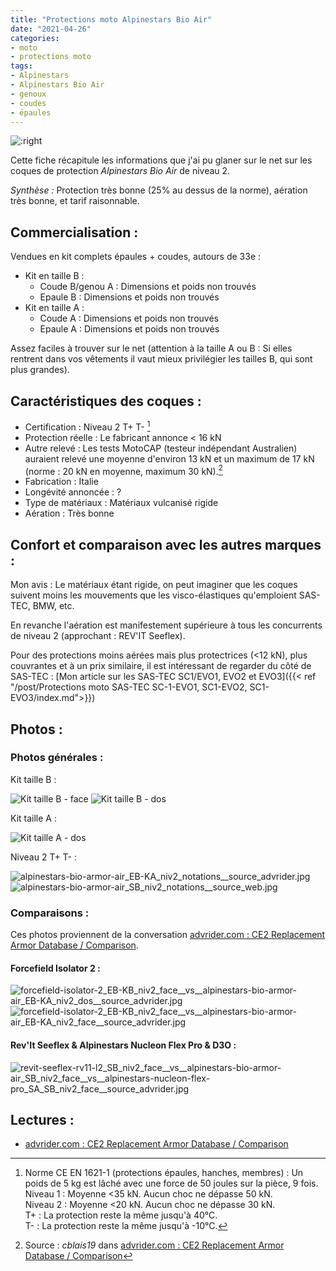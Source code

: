 ```yaml
---
title: "Protections moto Alpinestars Bio Air"
date: "2021-04-26"
categories: 
- moto
- protections moto
tags:
- Alpinestars
- Alpinestars Bio Air
- genoux
- coudes
- épaules
---
```


![:right](alpinestars-bio-armor-air_EB-KA_niv2_face__vs__alpinestars-bio-armor-air_SB_niv2_face.jpg)


Cette fiche récapitule les informations que j'ai pu glaner sur le net sur les coques de protection _Alpinestars Bio Air_ de niveau 2.

_Synthèse :_ Protection très bonne (25% au dessus de la norme), aération très bonne, et tarif raisonnable.


Commercialisation :
-------------------

Vendues en kit complets épaules + coudes, autours de 33e :

- Kit en taille B :
    - Coude B/genou A : Dimensions et poids non trouvés
    - Epaule B : Dimensions et poids non trouvés
- Kit en taille A :
    - Coude A : Dimensions et poids non trouvés
    - Epaule A : Dimensions et poids non trouvés

Assez faciles à trouver sur le net (attention à la taille A ou B : Si elles rentrent dans vos vêtements il vaut mieux privilégier les tailles B, qui sont plus grandes).

Caractéristiques des coques :
-----------------------------

- Certification : Niveau 2 T+ T- [^1]
- Protection réelle : Le fabricant annonce < 16 kN
- Autre relevé : Les tests MotoCAP (testeur indépendant Australien) auraient relevé une moyenne d'environ 13 kN et un maximum de 17 kN (norme : 20 kN en moyenne, maximum 30 kN).[^2] 
- Fabrication : Italie
- Longévité annoncée : ?
- Type de matériaux : Matériaux vulcanisé rigide
- Aération : Très bonne


Confort et comparaison avec les autres marques : 
------------------------------------------------

Mon avis :
Le matériaux étant rigide, on peut imaginer que les coques suivent moins les mouvements que les visco-élastiques qu'emploient SAS-TEC, BMW, etc.

En revanche l'aération est manifestement supérieure à tous les concurrents de niveau 2 (approchant : REV'IT Seeflex).

Pour des protections moins aérées mais plus protectrices (<12 kN), plus couvrantes et à un prix similaire, il est intéressant de regarder du côté de SAS-TEC :
[Mon article sur les SAS-TEC SC1/EVO1, EVO2 et EVO3]({{< ref "/post/Protections moto SAS-TEC SC-1-EVO1, SC1-EVO2, SC1-EVO3/index.md">}})


Photos :
--------

### Photos générales :

Kit taille B :

![Kit taille B - face](alpinestars-bio-armor-air_EB-KA_niv2_face__vs__alpinestars-bio-armor-air_SB_niv2_face.jpg)
![Kit taille B - dos](alpinestars-bio-armor-air_EB-KA_niv2_dos__vs__alpinestars-bio-armor-air_SB_niv2_dos.jpg)

Kit taille A :

![Kit taille A - dos](alpinestars-bio-armor-air_EA_niv2_dos__vs__alpinestars-bio-armor-air_SA_niv2_dos.jpg)

Niveau 2 T+ T- : 

![alpinestars-bio-armor-air_EB-KA_niv2_notations__source_advrider.jpg](alpinestars-bio-armor-air_EB-KA_niv2_notations__source_advrider.jpg)
![alpinestars-bio-armor-air_SB_niv2_notations__source_web.jpg](alpinestars-bio-armor-air_SB_niv2_notations__source_web.jpg)



### Comparaisons :

Ces photos proviennent de la conversation [advrider.com : CE2 Replacement Armor Database / Comparison](https://advrider.com/f/threads/ce2-replacement-armor-database-comparison.1466522/).


#### Forcefield Isolator 2 :

![forcefield-isolator-2_EB-KB_niv2_face__vs__alpinestars-bio-armor-air_EB-KA_niv2_dos__source_advrider.jpg](forcefield-isolator-2_EB-KB_niv2_face__vs__alpinestars-bio-armor-air_EB-KA_niv2_dos__source_advrider.jpg)
![forcefield-isolator-2_EB-KB_niv2_face__vs__alpinestars-bio-armor-air_EB-KA_niv2_face__source_advrider.jpg](forcefield-isolator-2_EB-KB_niv2_face__vs__alpinestars-bio-armor-air_EB-KA_niv2_face__source_advrider.jpg)


#### Rev'It Seeflex & Alpinestars Nucleon Flex Pro & D3O :

![revit-seeflex-rv11-l2_SB_niv2_face__vs__alpinestars-bio-armor-air_SB_niv2_face__vs__alpinestars-nucleon-flex-pro_SA_SB_niv2_face__source_advrider.jpg](revit-seeflex-rv11-l2_SB_niv2_face__vs__alpinestars-bio-armor-air_SB_niv2_face__vs__alpinestars-nucleon-flex-pro_SA_SB_niv2_face__source_advrider.jpg)


Lectures :
----------

- [advrider.com : CE2 Replacement Armor Database / Comparison](https://advrider.com/f/threads/ce2-replacement-armor-database-comparison.1466522/)


[^1]: Norme CE EN 1621-1 (protections épaules, hanches, membres) : Un poids de 5 kg est lâché avec une force de 50 joules sur la pièce, 9 fois.<br />
Niveau 1 : Moyenne <35 kN. Aucun choc ne dépasse 50 kN.<br />
Niveau 2 : Moyenne <20 kN. Aucun choc ne dépasse 30 kN.<br />
T+ : La protection reste la même jusqu'à 40°C.<br />
T- : La protection reste la même jusqu'à -10°C.

[^2]: Source : _cblais19_ dans [advrider.com : CE2 Replacement Armor Database / Comparison](https://advrider.com/f/threads/ce2-replacement-armor-database-comparison.1466522/)